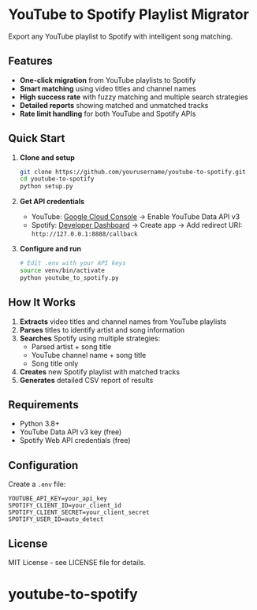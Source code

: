 # YouTube to Spotify Playlist Migrator

Export any YouTube playlist to Spotify with intelligent song matching.

## Features

- **One-click migration** from YouTube playlists to Spotify
- **Smart matching** using video titles and channel names
- **High success rate** with fuzzy matching and multiple search strategies
- **Detailed reports** showing matched and unmatched tracks
- **Rate limit handling** for both YouTube and Spotify APIs

## Quick Start

1. **Clone and setup**
   ```bash
   git clone https://github.com/yourusername/youtube-to-spotify.git
   cd youtube-to-spotify
   python setup.py
   ```

2. **Get API credentials**
   - YouTube: [Google Cloud Console](https://console.cloud.google.com/) → Enable YouTube Data API v3
   - Spotify: [Developer Dashboard](https://developer.spotify.com/dashboard/) → Create app → Add redirect URI: `http://127.0.0.1:8888/callback`

3. **Configure and run**
   ```bash
   # Edit .env with your API keys
   source venv/bin/activate
   python youtube_to_spotify.py
   ```

## How It Works

1. **Extracts** video titles and channel names from YouTube playlists
2. **Parses** titles to identify artist and song information
3. **Searches** Spotify using multiple strategies:
   - Parsed artist + song title
   - YouTube channel name + song title
   - Song title only
4. **Creates** new Spotify playlist with matched tracks
5. **Generates** detailed CSV report of results

## Requirements

- Python 3.8+
- YouTube Data API v3 key (free)
- Spotify Web API credentials (free)

## Configuration

Create a `.env` file:
```env
YOUTUBE_API_KEY=your_api_key
SPOTIFY_CLIENT_ID=your_client_id
SPOTIFY_CLIENT_SECRET=your_client_secret
SPOTIFY_USER_ID=auto_detect
```

## License

MIT License - see LICENSE file for details.
# youtube-to-spotify
